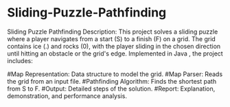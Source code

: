# Sliding-Puzzle-Pathfinding

Sliding Puzzle Pathfinding
Description:
This project solves a sliding puzzle where a player navigates from a start (S) to a finish (F) on a grid. The grid contains ice (.) and rocks (0), with the player sliding in the chosen direction until hitting an obstacle or the grid's edge. Implemented in Java , the project includes:

#Map Representation: Data structure to model the grid.
#Map Parser: Reads the grid from an input file.
#Pathfinding Algorithm: Finds the shortest path from S to F.
#Output: Detailed steps of the solution.
#Report: Explanation, demonstration, and performance analysis.
